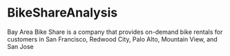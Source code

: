 # BikeShareAnalysis
Bay Area Bike Share is a company that provides on-demand bike rentals for customers in San Francisco, Redwood City, Palo Alto, Mountain View, and San Jose

